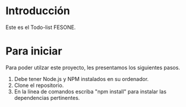 # Introducción
Este es el Todo-list FESONE.

# Para iniciar
Para poder utilzar este proyecto, les presentamos los siguientes pasos.
1.	Debe tener Node.js y NPM instalados en su ordenador. 
2.	Clone el repositorio.
3.	En la línea de comandos escriba "npm install" para instalar las dependencias pertinentes.

